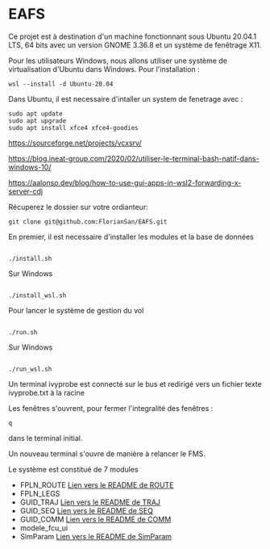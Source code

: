 # EAFS

Ce projet est à destination d'un machine fonctionnant sous Ubuntu 20.04.1 LTS, 64 bits avec un version GNOME 3.36.8 et un système de fenêtrage X11.

Pour les utilisateurs Windows, nous allons utiliser une système de virtualisation d'Ubuntu dans Windows.
Pour l'installation :
```console
wsl --install -d Ubuntu-20.04
```

Dans Ubuntu, il est necessaire d'intaller un system de fenetrage avec :
```console
sudo apt update
sudo apt upgrade
sudo apt install xfce4 xfce4-goodies
```
https://sourceforge.net/projects/vcxsrv/

https://blog.ineat-group.com/2020/02/utiliser-le-terminal-bash-natif-dans-windows-10/

https://aalonso.dev/blog/how-to-use-gui-apps-in-wsl2-forwarding-x-server-cdj

Récuperez le dossier sur votre ordianteur:
```console
git clone git@github.com:FlorianSan/EAFS.git

```
En premier, il est necessaire d'installer les modules et la base de données 
```console

./install.sh
```
Sur Windows
```console

./install_wsl.sh
```
Pour lancer le système de gestion du vol
```console

./run.sh
```
Sur Windows
```console

./run_wsl.sh
```
Un terminal ivyprobe est connecté sur le bus et redirigé vers un fichier texte ivyprobe.txt à la racine 

Les fenêtres s'ouvrent, pour fermer l'integralité des fenêtres : 
```console
q
```
dans le terminal initial.

Un nouveau terminal s'ouvre de manière à relancer le FMS.


Le système est constitué de 7 modules

- FPLN_ROUTE [Lien vers le README de ROUTE](/FPLN_ROUTE/README.md)<br/>
- FPLN_LEGS
- GUID_TRAJ [Lien vers le README de TRAJ](GUID_TRAJ/README.txt)<br/>
- GUID_SEQ [Lien vers le README de SEQ](GUID_SEQ/README.txt)<br/>
- GUID_COMM [Lien vers le README de COMM](GUID_COMM/README.md)<br/>
- modele_fcu_ui
- SimParam [Lien vers le README de SimParam](SimParam/README.md)<br/>

